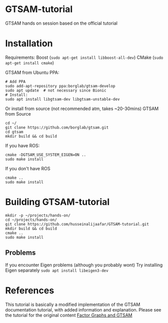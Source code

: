 # GTSAM-tutorial
GTSAM hands on session based on the official tutorial

# Installation

Requirements:
Boost (`sudo apt-get install libboost-all-dev`)
CMake (`sudo apt-get install cmake`)

GTSAM from Ubuntu PPA:
```
# Add PPA
sudo add-apt-repository ppa:borglab/gtsam-develop
sudo apt update  # not necessary since Bionic
# Install:
sudo apt install libgtsam-dev libgtsam-unstable-dev
```


Or install from source (not recommended atm, takes ~20-30mins)
GTSAM from Source
```
cd ~/
git clone https://github.com/borglab/gtsam.git
cd gtsam
mkdir build && cd build
```
If you have ROS:
```
cmake -DGTSAM_USE_SYSTEM_EIGEN=ON .. 
sudo make install
```
If you don't have ROS
```
cmake ..
sudo make install
```
# Building GTSAM-tutorial
```
mkdir -p ~/projects/hands-on/
cd ~/projects/hands-on/
git clone https://github.com/husseinalijaafar/GTSAM-tutorial.git
mkdir build && cd build
cmake ..
sudo make install
```

## Problems
If you encounter Eigen problems (although you probably wont)
Try installing Eigen separately 
`sudo apt install libeigen3-dev`


# References
This tutorial is basically a modified implementation of the GTSAM documentation tutorial, with added information and explanation.
Please see the tutorial for the original content [Factor Graphs and GTSAM](https://gtsam.org/tutorials/intro.html)